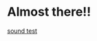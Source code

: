 # Almost there!!

[sound test](https://robymanlongat.github.io/c0dewords/week11/majorProject_resized) 
